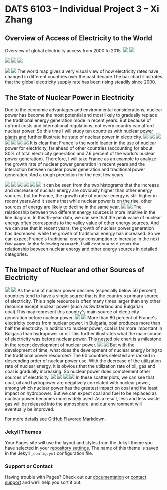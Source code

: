 # DATS 6103 – Individual Project 3 – Xi Zhang
## Overview of Access of Electricity to the World
Overview of global electricity access from 2000 to 2015.
![](img/Overview.png)
![](img/codes/Overview.png)

![](img/Map-Access2000.png)
![](img/Map-Access2015.png)
![](img/codes/map.png)

![](img/TotalElectricityAccess.png)
![](img/codes/TotalElectricityAccess.png)
The world map gives a very visual view of how electricity rates have changed in different countries over the past decade.The bar chart illustrates that the global electricity supply rate has been rising steadily since 2000.

## The State of Nuclear Power in Electricity
Due to the economic advantages and environmental considerations, nuclear power has become the most potential and most likely to gradually replace the traditional energy generation mode in recent years. But because of upfront costs and international regulations, not every country can afford nuclear power. So this time I will study ten countries with nuclear power plants and further illustrate he state of nuclear power in electricity.
![](img/Map-Nuclear2010.png)
![](img/Top10NuclearLine.png)
![](img/codes/Top10NuclearLine.png)
![](img/NuclearPie.png)
![](img/codes/NuclearPie.png)
![](img/FranceNuclear.png)
![](img/codes/FranceNuclear.png)
It is clear that France is the world leader in the use of nuclear power for electricity, far ahead of other countries (accounting for about 80% of total electricity generation and 7.6 percent of the world's nuclear power generation). Therefore, I will take France as an example to analyze the growth rate of nuclear power generation in recent years and the interaction between nuclear power generation and traditional power generation. And a rough prediction for the next few years.

![](img/FranceNuclearLineBar.png)
![](img/codes/FranceNuclearLineBar.png)
![](img/FranceOthersLineBar.png)
![](img/codes/FranceOthersLineBar.png)
![](img/France-Nuclear-Others-Bar.png)
![](img/codes/France-Nuclear-Others-Bar.png)
It can be seen from the two histograms that the increase and decrease of nuclear energy are obviously higher than other energy sources, but for France, the growth rate of nuclear energy is still higher in recent years.And it seems that while nuclear power is on the rise, other sources of energy are likely to decline in the same year.
![](img/France-Nuclear-Others-Line.png)
![](img/codes/France-Nuclear-Others-Line.png)
The relationship between two different energy sources is more intuitive in the line diagram. In this 15-year data, we can see that the peak value of nuclear energy often corresponds to the valley value of other energy sources. And we can see that in recent years, the growth of nuclear power generation has decreased, while the growth of traditional energy has increased. So we can expect France's traditional energy consumption to increase in the next few years. In the following research, I will continue to discuss the relationship between nuclear energy and other energy sources in detailed categories.

## The Impact of Nuclear and other Sources of Electricity

![](img/Top10-Multiple-Bar.png)
![](img/codes/Top10-Multiple-Bar.png)
As the use of nuclear power declines (especially below 50 percent), countries tend to have a single source that is the country's primary source of electricity. This single resource is often many times larger than any other resource except nuclear power (such as Switzerland and Bulgarian coal).This may represent this country's main source of electricity generation before nuclear power.
![](img/Ratio-Electricity-Resources-France-Bulgaria.png)
![](img/codes/Ratio-Electricity-Resources-France-Bulgaria.png)
More than 80 percent of France's electricity comes from nuclear power. In Bulgaria, coal produces more than half the electricity. In addition to nuclear power, coal is far more important in Bulgaria than hydropower or oil.This further illustrates what the main source of electricity was before nuclear power. This nested pie chart is a milestone in the recent development of nuclear power.
![](img/Top60-Nuclear-Others-Line.png)
![](img/codes/Top60-Nuclear-Others-Line.png)
But with the development of time, what does the development of nuclear energy bring to the traditional power resources? The 60 countries selected are ranked in descending order of nuclear power use. With the decrease of the utilization rate of nuclear energy, it is obvious that the utilization rate of oil, gas and coal is gradually increasing. So nuclear power does complement other sources of electricity.
![](img/Scatter-Coal.png)
![](img/Scatter-Oil.png)
![](img/Scatter-Hydro.png)
![](img/codes/Scatter.png)
In these scatter plots, we can see that coal, oil and hydropower are negatively correlated with nuclear power, among which nuclear power has the greatest impact on coal and the least impact on hydropower. But we can expect coal and fuel to be replaced as nuclear power becomes more widely used. As a result, less and less waste gas will be released into the atmosphere, and our environment will eventually be improved.


For more details see [GitHub Flavored Markdown](https://guides.github.com/features/mastering-markdown/).

### Jekyll Themes

Your Pages site will use the layout and styles from the Jekyll theme you have selected in your [repository settings](https://github.com/f0000000x/f000000x.github.io/settings). The name of this theme is saved in the Jekyll `_config.yml` configuration file.

### Support or Contact

Having trouble with Pages? Check out our [documentation](https://help.github.com/categories/github-pages-basics/) or [contact support](https://github.com/contact) and we’ll help you sort it out.
